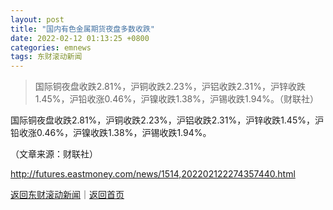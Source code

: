 ```yaml
---
layout: post
title: "国内有色金属期货夜盘多数收跌"
date: 2022-02-12 01:13:25 +0800
categories: emnews
tags: 东财滚动新闻
---
```

> 国际铜夜盘收跌2.81%，沪铜收跌2.23%，沪铝收跌2.31%，沪锌收跌1.45%，沪铅收涨0.46%，沪镍收跌1.38%，沪锡收跌1.94%。（财联社）

<p>国际铜夜盘收跌2.81%，沪铜收跌2.23%，沪铝收跌2.31%，沪锌收跌1.45%，沪铅收涨0.46%，沪镍收跌1.38%，沪锡收跌1.94%。</p><p class="em_media">（文章来源：财联社）</p>

<http://futures.eastmoney.com/news/1514,202202122274357440.html>

[返回东财滚动新闻](//finews.withounder.com/emnews/)｜[返回首页](//finews.withounder.com/)